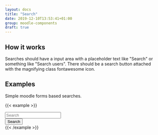 ```yaml
---
layout: docs
title: "Search"
date: 2019-12-10T13:53:41+01:00
group: moodle-components
draft: true
---
```


## How it works

Searches should have a input area with a placeholder text like "Search" or something like "Search users". There should be a search button attached with the magnifying class fontawesome icon.

## Examples

Simple moodle forms based searches.

{{< example >}}
<div class="input-group mb-3">
  <input type="text" class="form-control" placeholder="Search" aria-label="Search" aria-describedby="button-addon2">
  <div class="input-group-append">
    <button class="btn btn-outline-secondary" type="button" id="button-addon2">
        <i class="fa fa-search"></i><span class="sr-only">Search</span>
    </button>
  </div>
</div>
{{< /example >}}



